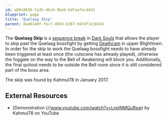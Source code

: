 ```yaml
---
id: a89c8636-fa35-46c6-9beb-bdfaa7ecd441
blueprint: page
title: 'Quelaag Skip'
parent: 8a46140f-fec7-4694-b387-947df1e164cb
---
```

The **Quelaag Skip** is a [sequence break](/sequence-break) in [Dark Souls](/darksouls) that allows the player to skip past the Quelaag bossfight by getting [Deathcam](/darksouls/deathcam) in upper Blighttown. In order for the skip to work the Quelaag bossfight needs to have already been triggered at least once (the cutscene has already played), otherwise the foggate on the way to the Bell of Awakening will block you. Additionally, the final quitout needs to be outside the Bell room since it is still considered part of the boss area.

The skip was found by Kahmul78 in January 2017.

## External Resources

- [Demonstration (//www.youtube.com/watch?v=LvpINMQuRsw) by Kahmul78 on YouTube
